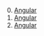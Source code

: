 0. [Angular](../../tree/Angular)
0. [Angular](../../tree/Angular/Angular)
0. [Angular](https://github.com/Deathmetalldrummer/test/tree/Angular/Angular/Angular.md)
